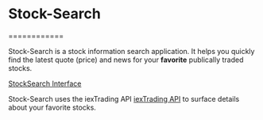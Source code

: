 # Stock-Search
============

Stock-Search is a stock information search application.  It helps you quickly find the latest quote (price) and news for your **favorite** publically traded stocks. 

[StockSearch Interface](assets/stocksearch.png)

Stock-Search uses the iexTrading API [iexTrading API](https://iextrading.com/developer/docs/#stocks) to surface details about your favorite stocks.


